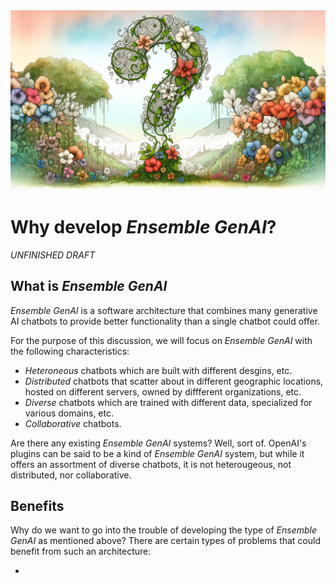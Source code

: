 <banner class="page-header" role="banner">
  <img src="../assets/images/q2.webp" alt="Banner Image" style="">
</banner>

# Why develop *Ensemble GenAI*?

*UNFINISHED DRAFT*

## What is *Ensemble GenAI*

*Ensemble GenAI* is a software architecture that combines many generative AI chatbots to provide better functionality than a single chatbot could offer.

For the purpose of this discussion, we will focus on *Ensemble GenAI* with the following characteristics:

- *Heteroneous* chatbots which are built with different desgins, etc. 
- *Distributed* chatbots that scatter about in different geographic locations, hosted on different servers, owned by diffferent organizations, etc.
- *Diverse* chatbots which are trained with different data, specialized for various domains, etc.
- *Collaborative* chatbots.

Are there any existing *Ensemble GenAI* systems? Well, sort of. OpenAI's plugins can be said to be a kind of *Ensemble GenAI* system, but while it offers an assortment of diverse chatbots, it is not heterougeous, not distributed, nor collaborative.

## Benefits

Why do we want to go into the trouble of developing the type of *Ensemble GenAI* as mentioned above? There are certain types of problems that could benefit from such an architecture:

- 


<!-- <banner class="page-header" role="banner">
  <img src="../assets/images/beer.png" alt="Banner Image">
</banner> -->
